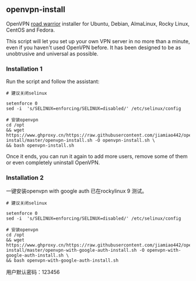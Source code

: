 
## openvpn-install
OpenVPN [road warrior](http://en.wikipedia.org/wiki/Road_warrior_%28computing%29) installer for Ubuntu, Debian, AlmaLinux, Rocky Linux, CentOS and Fedora.

This script will let you set up your own VPN server in no more than a minute, even if you haven't used OpenVPN before. It has been designed to be as unobtrusive and universal as possible.

### Installation 1
Run the script and follow the assistant:

```
# 建议关闭selinux

setenforce 0
sed -i  's/SELINUX=enforcing/SELINUX=disabled/' /etc/selinux/config 

# 安装openvpn
cd /opt
&& wget https://www.ghproxy.cn/https://raw.githubusercontent.com/jiamiao442/openvpn-install/master/openvpn-install.sh -O openvpn-install.sh \
&& bash openvpn-install.sh
```

Once it ends, you can run it again to add more users, remove some of them or even completely uninstall OpenVPN.

### Installation 2
一键安装openvpn with google auth
已在rockylinux 9 测试。

```
# 建议关闭selinux

setenforce 0
sed -i  's/SELINUX=enforcing/SELINUX=disabled/' /etc/selinux/config 

# 安装openvpn
cd /opt
&& wget https://www.ghproxy.cn/https://raw.githubusercontent.com/jiamiao442/openvpn-install/master/openvpn-with-google-auth-install.sh -O openvpn-with-google-auth-install.sh \
&& bash openvpn-with-google-auth-install.sh
```
用户默认密码：123456
